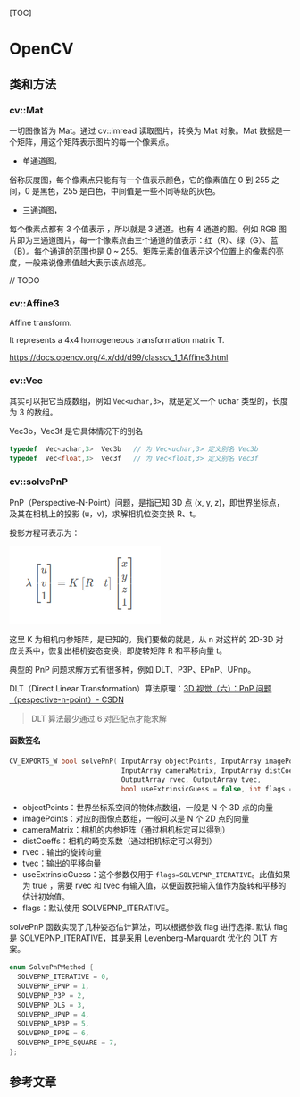 [TOC]

# OpenCV

## 类和方法

### cv::Mat

一切图像皆为 Mat。通过 cv::imread 读取图片，转换为 Mat 对象。Mat 数据是一个矩阵，用这个矩阵表示图片的每一个像素点。

- 单通道图，

俗称灰度图，每个像素点只能有有一个值表示颜色，它的像素值在 0 到 255 之间，0 是黑色，255 是白色，中间值是一些不同等级的灰色。

- 三通道图，

每个像素点都有 3 个值表示 ，所以就是 3 通道。也有 4 通道的图。例如 RGB 图片即为三通道图片，每一个像素点由三个通道的值表示：红（R）、绿（G）、蓝（B）。每个通道的范围也是 0 ~ 255。矩阵元素的值表示这个位置上的像素的亮度，一般来说像素值越大表示该点越亮。

// TODO

### cv::Affine3

Affine transform.

It represents a 4x4 homogeneous transformation matrix T.

https://docs.opencv.org/4.x/dd/d99/classcv_1_1Affine3.html

### cv::Vec

其实可以把它当成数组，例如 `Vec<uchar,3>`，就是定义一个 uchar 类型的，长度为 3 的数组。

Vec3b，Vec3f 是它具体情况下的别名

```c++
typedef  Vec<uchar,3>  Vec3b   // 为 Vec<uchar,3> 定义别名 Vec3b
typedef  Vec<float,3>  Vec3f   // 为 Vec<float,3> 定义别名 Vec3f    
```

### cv::solvePnP

PnP（Perspective-N-Point）问题，是指已知 3D 点 (x, y, z)，即世界坐标点，及其在相机上的投影 (u，v)，求解相机位姿变换 R、t。

投影方程可表示为：

![PnP问题](./.OpenCV.assets/PnP问题.png)

这里 K 为相机内参矩阵，是已知的。我们要做的就是，从 n 对这样的 2D-3D 对应关系中，恢复出相机姿态变换，即旋转矩阵 R 和平移向量 t。

典型的 PnP 问题求解方式有很多种，例如 DLT、P3P、EPnP、UPnp。

DLT（Direct Linear Transformation）算法原理：[3D 视觉（六）：PnP 问题（pespective-n-point）- CSDN](http://t.csdn.cn/vSxkq)

> DLT 算法最少通过 6 对匹配点才能求解

#### 函数签名

```c++
CV_EXPORTS_W bool solvePnP( InputArray objectPoints, InputArray imagePoints,
                            InputArray cameraMatrix, InputArray distCoeffs,
                            OutputArray rvec, OutputArray tvec,
                            bool useExtrinsicGuess = false, int flags = SOLVEPNP_ITERATIVE );
```

- objectPoints：世界坐标系空间的物体点数组，一般是 N 个 3D 点的向量
- imagePoints：对应的图像点数组，一般可以是 N 个 2D 点的向量
- cameraMatrix：相机的内参矩阵（通过相机标定可以得到）
- distCoeffs：相机的畸变系数（通过相机标定可以得到）
- rvec：输出的旋转向量
- tvec：输出的平移向量
- useExtrinsicGuess：这个参数仅用于 `flags=SOLVEPNP_ITERATIVE`。此值如果为 true ，需要 rvec 和 tvec 有输入值，以便函数把输入值作为旋转和平移的估计初始值。
- flags：默认使用 SOLVEPNP_ITERATIVE。

solvePnP 函数实现了几种姿态估计算法，可以根据参数 flag 进行选择. 默认 flag 是 SOLVEPNP_ITERATIVE，其是采用 Levenberg-Marquardt 优化的 DLT 方案。

```c++
enum SolvePnPMethod {
  SOLVEPNP_ITERATIVE = 0,
  SOLVEPNP_EPNP = 1,
  SOLVEPNP_P3P = 2,
  SOLVEPNP_DLS = 3,
  SOLVEPNP_UPNP = 4,
  SOLVEPNP_AP3P = 5,
  SOLVEPNP_IPPE = 6,
  SOLVEPNP_IPPE_SQUARE = 7,
};
```

## 参考文章

